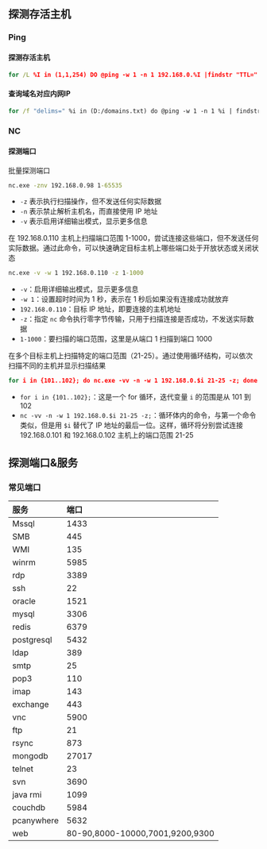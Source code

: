 ## 探测存活主机

### Ping

#### 探测存活主机

```cmd
for /L %I in (1,1,254) DO @ping -w 1 -n 1 192.168.0.%I |findstr "TTL="
```

#### 查询域名对应内网IP

```cmd
for /f "delims=" %i in (D:/domains.txt) do @ping -w 1 -n 1 %i | findstr /c:"[192." >> c:/windows/temp/ds.txt
```

### NC

#### 探测端口

批量探测端口

```cmd
nc.exe -znv 192.168.0.98 1-65535
```

- `-z` 表示执行扫描操作，但不发送任何实际数据
- `-n` 表示禁止解析主机名，而直接使用 IP 地址
- `-v` 表示启用详细输出模式，显示更多信息

在 192.168.0.110 主机上扫描端口范围 1-1000，尝试连接这些端口，但不发送任何实际数据。通过此命令，可以快速确定目标主机上哪些端口处于开放状态或关闭状态

```cmd
nc.exe -v -w 1 192.168.0.110 -z 1-1000
```

- `-v`：启用详细输出模式，显示更多信息
- `-w 1`：设置超时时间为 1 秒，表示在 1 秒后如果没有连接成功就放弃
- `192.168.0.110`：目标 IP 地址，即要连接的主机地址
- `-z`：指定 `nc` 命令执行零字节传输，只用于扫描连接是否成功，不发送实际数据
- `1-1000`：要扫描的端口范围，这里是从端口 1 扫描到端口 1000

在多个目标主机上扫描特定的端口范围（21-25）。通过使用循环结构，可以依次扫描不同的主机并显示扫描结果

```cmd
for i in {101..102}; do nc.exe -vv -n -w 1 192.168.0.$i 21-25 -z; done
```

- `for i in {101..102};`：这是一个 for 循环，迭代变量 `i` 的范围是从 101 到 102
- `nc -vv -n -w 1 192.168.0.$i 21-25 -z;`：循环体内的命令，与第一个命令类似，但是用 `$i` 替代了 IP 地址的最后一位。这样，循环将分别尝试连接 192.168.0.101 和 192.168.0.102 主机上的端口范围 21-25

## 探测端口&服务

### 常见端口

| 服务       | 端口                            |
| :--------- | :------------------------------ |
| Mssql      | 1433                            |
| SMB        | 445                             |
| WMI        | 135                             |
| winrm      | 5985                            |
| rdp        | 3389                            |
| ssh        | 22                              |
| oracle     | 1521                            |
| mysql      | 3306                            |
| redis      | 6379                            |
| postgresql | 5432                            |
| ldap       | 389                             |
| smtp       | 25                              |
| pop3       | 110                             |
| imap       | 143                             |
| exchange   | 443                             |
| vnc        | 5900                            |
| ftp        | 21                              |
| rsync      | 873                             |
| mongodb    | 27017                           |
| telnet     | 23                              |
| svn        | 3690                            |
| java rmi   | 1099                            |
| couchdb    | 5984                            |
| pcanywhere | 5632                            |
| web        | 80-90,8000-10000,7001,9200,9300 |
